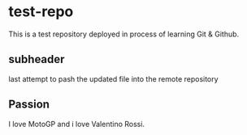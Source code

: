 # test-repo

This is a test repository deployed in process of learning Git & Github.


## subheader

last attempt to pash the updated file into the remote repository

## Passion 

I love MotoGP and i love Valentino Rossi.